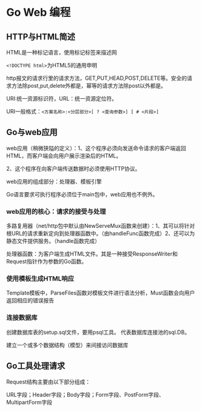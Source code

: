 #                       Go Web 编程

## HTTP与HTML简述

HTML是一种标记语言，使用标记标签来描述网

`<!DOCTYPE html>`为HTML5的通用申明

http报文的请求行里的请求方法，GET,PUT,HEAD,POST,DELETE等。安全的请求方法除post,put,delete外都是，幂等的请求方法除post以外都是。

URI:统一资源标识符，URL：统一资源定位符。

URI一般格式：`<方案名称>:<分层部分>[ ? <查询参数>] [ # <片段>]`

## Go与web应用

web应用（稍微狭隘的定义）：1、这个程序必须向发送命令请求的客户端返回HTML，而客户端会向用户展示渲染后的HTML。

2、这个程序在向客户端传送数据时必须使用HTTP协议。

web应用的组成部分：处理器、模板引擎

Go语言要求可执行程序必须位于main包中，web应用也不例外。

### web应用的核心：请求的接受与处理

多路复用器（net/http包中默认由NewServeMux函数来创建）：1、其可以将针对根URL的请求重新定向到处理器函数中。（由handleFunc函数完成）2、还可以为静态文件提供服务。（handle函数完成）

处理器函数：为客户端生成HTML文件。其是一种接受ResponseWriter和Request指针作为参数的Go函数。

### 使用模板生成HTML响应

Template模板中，ParseFiles函数对模板文件进行语法分析，Must函数会向用户返回相应的错误报告

### 连接数据库

创建数据库表的setup.sql文件，要用psql工具。 代表数据库连接池的sql.DB。

建立一个或多个数据结构（模型）来间接访问数据库

## Go工具处理请求

Request结构主要由以下部分组成：

URL字段；Header字段；Body字段；Form字段、PostForm字段、MultipartForm字段